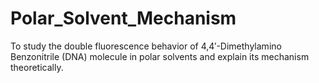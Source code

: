 # Polar_Solvent_Mechanism

To study the double fluorescence behavior of 4,4′-Dimethylamino Benzonitrile (DNA) molecule in polar solvents and explain its mechanism theoretically.
